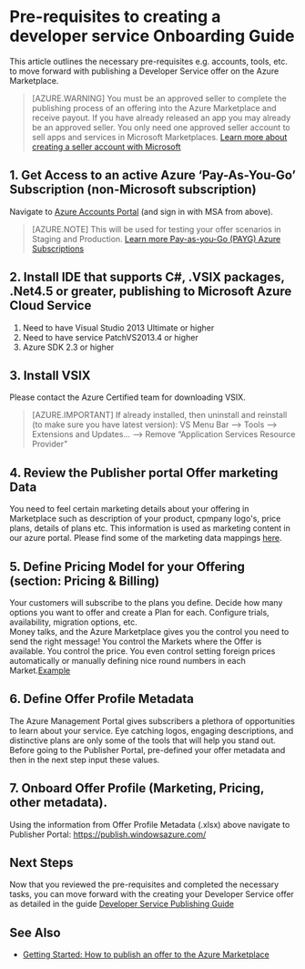 <properties
   pageTitle="Requirements for creating a Developer Service for the Azure Marketplace | Microsoft Azure"
   description="Learn about the requirements for creating, deploying and selling a developer service on the Azure Marketplace."
   services="Azure Marketplace"
   documentationCenter=""
   authors="HannibalSII"
   manager=""
   editor=""/>

<tags
   ms.service="marketplace-publishing"
   ms.devlang="na"
   ms.topic="article"
   ms.tgt_pltfrm="Azure"
   ms.workload="na"
   ms.date="10/05/2015"
   ms.author="hascipio; v-shresh"/>

# Pre-requisites to creating a developer service Onboarding Guide

This article outlines the necessary pre-requisites e.g. accounts, tools, etc. to move forward with publishing a Developer Service offer on the Azure Marketplace.

> [AZURE.WARNING] You must be an approved seller to complete the publishing process of an offering into the Azure Marketplace and receive payout. If you have already released an app you may already be an approved seller. You only need one approved seller account to sell apps and services in Microsoft Marketplaces. [Learn more about creating a seller account with Microsoft][link-acct-creation]

## 1. Get Access to an active Azure ‘Pay-As-You-Go’ Subscription (non-Microsoft subscription)

Navigate to [Azure Accounts Portal][link-acctportal] (and sign in with MSA from above).

> [AZURE.NOTE] This will be used for testing your offer scenarios in Staging and Production. [Learn more Pay-as-you-Go (PAYG) Azure Subscriptions][link-payg]

## 2. Install IDE that supports C#, .VSIX packages, .Net4.5 or greater, publishing to Microsoft Azure Cloud Service

1. Need to have Visual Studio 2013 Ultimate or higher
1. Need to have service PatchVS2013.4 or higher
1. Azure SDK 2.3 or higher


## 3. Install VSIX

Please contact the Azure Certified team for downloading VSIX.

> [AZURE.IMPORTANT] If already installed, then uninstall and reinstall (to make sure you have latest version):
VS Menu Bar --> Tools --> Extensions and Updates… --> Remove “Application Services Resource Provider”

## 4. Review the Publisher portal Offer marketing Data

You need to feel certain marketing details about your offering in Marketplace such as description of your product, cpmpany logo's, price plans, details of plans etc. This information is used as marketing content in our azure portal. Please find some of the marketing data mappings [here](marketplace-publishing-dev-services-pre-requisites-marketing-content-guide.md).

## 5. Define Pricing Model for your Offering (section: Pricing & Billing)

Your customers will subscribe to the plans you define. Decide how many options you want to offer and create a Plan for each. Configure trials, availability, migration options, etc.  
Money talks, and the Azure Marketplace gives you the control you need to send the right message! You control the Markets where the Offer is available. You control the price. You even control setting foreign prices automatically or manually defining nice round numbers in each Market.[Example](marketplace-publishing-dev-services-pre-requisites-pricing-model-sample.md)

## 6. Define Offer Profile Metadata

 The Azure Management Portal gives subscribers a plethora of opportunities to learn about your service. Eye catching logos, engaging descriptions, and distinctive plans are only some of the tools that will help you stand out.  Before going to the Publisher Portal, pre-defined your offer metadata and then in the next step input these values.

## 7. Onboard Offer Profile (Marketing, Pricing, other metadata).

Using the information from Offer Profile Metadata (.xlsx) above navigate to Publisher Portal: https://publish.windowsazure.com/

## Next Steps
Now that you reviewed the pre-requisites and completed the necessary tasks, you can move forward with the creating your Developer Service offer as detailed in the guide [Developer Service Publishing Guide](marketplace-publishing-dev-service-creation.md)

## See Also
- [Getting Started: How to publish an offer to the Azure Marketplace](marketplace-publishing-getting-started.md)

[link-acct-creation]:marketplace-publishing-accounts-creation-registration.md
[link-sd-msdn]:https://msdn.microsoft.com/en-us/library/dn188471.aspx
[link-acctportal]:https://account.windowsazure.com/signup?offer=ms-azr-0003p
[link-payg]:https://azure.microsoft.com/en-us/offers/MS-AZR-0003P/
[link-devsvc-guide-mktg]:marketplace-publishing-dev-services-marketing-content-guide.md
[link-devsvc-guide-pricing]:marketplace-publishing-dev-services-pricing-model-sample.md
[link-devsvc-guide-create-rp]:marketplace-publishing-dev-services-create-resource-provider.md

